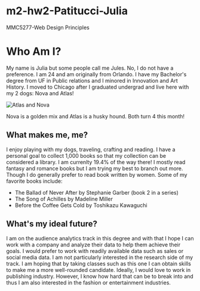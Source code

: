 # m2-hw2-Patitucci-Julia
MMC5277-Web Design Principles

# Who Am I?
My name is Julia but some people call me Jules. No, I do not have a preference. I am 24 and am originally from Orlando. I have my Bachelor's degree from UF in Public relations and I minored in Innovation and Art History. I moved to Chicago after I graduated undergrad and live here with my 2 dogs: Nova and Atlas!

![Atlas and Nova](https://github.com/jpatitucci2018/m2-hw2-Patitucci-Julia/assets/169549608/c441789b-1083-44e7-b212-e6ef2af9c28b)

Nova is a golden mix and Atlas is a husky hound. Both turn 4 this month!

## What makes me, me?
I enjoy playing with my dogs, traveling, crafting and reading. I have a personal goal to collect 1,000 books so that my collection can be considered a library. I am currenlty 19.4% of the way there! I mostly read fantasy and romance books but I am trying my best to branch out more. Though I do generally prefer to read book written by women.
Some of my favorite books include:
- The Ballad of Never After by Stephanie Garber (book 2 in a series)
- The Song of Achilles by Madeline Miller
- Before the Coffee Gets Cold by Toshikazu Kawaguchi

## What's my ideal future?
I am on the audience analytics track in this degree and with that I hope I can work with a company and analyze their data to help them achieve their goals. I would prefer to work with readily available data such as sales or social media data. I am not particularly interested in the research side of my track. I am hoping that by taking classes such as this one I can obtain skills to make me a more well-rounded candidate. Ideally, I would love to work in publishing industry. However, I know how hard that can be to break into and thus I am also interested in the fashion or entertainment industries. 
